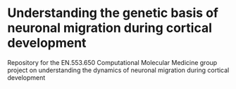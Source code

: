 # Understanding the genetic basis of neuronal migration during cortical development

Repository for the EN.553.650 Computational Molecular Medicine group project on understanding the dynamics of neuronal migration during cortical development
